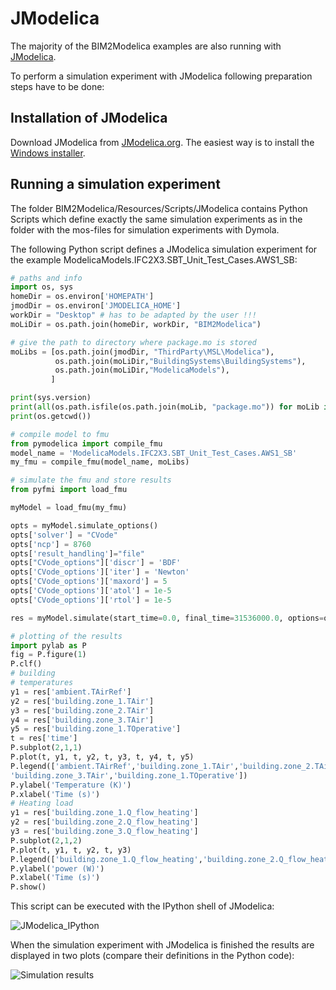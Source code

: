 JModelica
=========

The majority of the BIM2Modelica examples are also running with [JModelica](https://jmodelica.org/).

To perform a simulation experiment with JModelica following preparation steps have to be done:

## Installation of JModelica
Download JModelica from [JModelica.org](https://jmodelica.org).
The easiest way is to install the [Windows installer](https://jmodelica.org/downloads/JModelica.org-2.2.exe).

## Running a simulation experiment
The folder BIM2Modelica/Resources/Scripts/JModelica contains Python Scripts
which define exactly the same simulation experiments as in the folder with the
mos-files for simulation experiments with Dymola.

The following Python script defines a JModelica simulation experiment for the example ModelicaModels.IFC2X3.SBT_Unit_Test_Cases.AWS1_SB:

```python
# paths and info
import os, sys
homeDir = os.environ['HOMEPATH']
jmodDir = os.environ['JMODELICA_HOME']
workDir = "Desktop" # has to be adapted by the user !!!
moLiDir = os.path.join(homeDir, workDir, "BIM2Modelica")

# give the path to directory where package.mo is stored
moLibs = [os.path.join(jmodDir, "ThirdParty\MSL\Modelica"),
		  os.path.join(moLiDir,"BuildingSystems\BuildingSystems"),
		  os.path.join(moLiDir,"ModelicaModels"),
         ]

print(sys.version)
print(all(os.path.isfile(os.path.join(moLib, "package.mo")) for moLib in moLibs))
print(os.getcwd())

# compile model to fmu
from pymodelica import compile_fmu
model_name = 'ModelicaModels.IFC2X3.SBT_Unit_Test_Cases.AWS1_SB'
my_fmu = compile_fmu(model_name, moLibs)

# simulate the fmu and store results
from pyfmi import load_fmu

myModel = load_fmu(my_fmu)

opts = myModel.simulate_options()
opts['solver'] = "CVode"
opts['ncp'] = 8760
opts['result_handling']="file"
opts["CVode_options"]['discr'] = 'BDF'
opts['CVode_options']['iter'] = 'Newton'
opts['CVode_options']['maxord'] = 5
opts['CVode_options']['atol'] = 1e-5
opts['CVode_options']['rtol'] = 1e-5

res = myModel.simulate(start_time=0.0, final_time=31536000.0, options=opts)

# plotting of the results
import pylab as P
fig = P.figure(1)
P.clf()
# building
# temperatures
y1 = res['ambient.TAirRef']
y2 = res['building.zone_1.TAir']
y3 = res['building.zone_2.TAir']
y4 = res['building.zone_3.TAir']
y5 = res['building.zone_1.TOperative']
t = res['time']
P.subplot(2,1,1)
P.plot(t, y1, t, y2, t, y3, t, y4, t, y5)
P.legend(['ambient.TAirRef','building.zone_1.TAir','building.zone_2.TAir',
'building.zone_3.TAir','building.zone_1.TOperative'])
P.ylabel('Temperature (K)')
P.xlabel('Time (s)')
# Heating load
y1 = res['building.zone_1.Q_flow_heating']
y2 = res['building.zone_2.Q_flow_heating']
y3 = res['building.zone_3.Q_flow_heating']
P.subplot(2,1,2)
P.plot(t, y1, t, y2, t, y3)
P.legend(['building.zone_1.Q_flow_heating','building.zone_2.Q_flow_heating','building.zone_3.Q_flow_heating'])
P.ylabel('power (W)')
P.xlabel('Time (s)')
P.show()

```
This script can be executed with the IPython shell of JModelica:

![JModelica_IPython](https://github.com/UdK-VPT/BIM2Modelica/blob/master/ModelicaModels/Resources/Images/IFC2X3/SBT_Unit_Test_Cases/JModelica_IPython.png)

When the simulation experiment with JModelica is finished the results are displayed in two plots (compare their definitions in the Python code):

![Simulation results](https://github.com/UdK-VPT/BIM2Modelica/blob/master/ModelicaModels/Resources/Images/IFC2X3/SBT_Unit_Test_Cases/Results_AWS1_SB.png)
